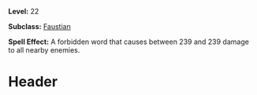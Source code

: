 <!-- TITLE: Spell: Sickly Ritual -->
<!-- SUBTITLE:  -->

**Level:** 22

**Subclass:** [Faustian](faustian)

**Spell Effect:** A forbidden word that causes between 239 and 239 damage to all nearby enemies.

# Header